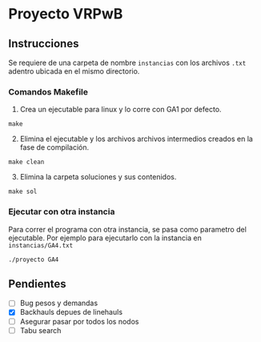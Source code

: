 # Proyecto VRPwB


## Instrucciones
Se requiere de una carpeta de nombre `instancias` con los archivos `.txt` adentro ubicada en el mismo directorio.

### Comandos Makefile
1. Crea un ejecutable para linux y lo corre con GA1 por defecto.
```
make
```
2. Elimina el ejecutable y los archivos archivos intermedios creados en la fase de compilación.
```
make clean
```
3. Elimina la carpeta soluciones y sus contenidos.
```
make sol
```


### Ejecutar con otra instancia
Para correr el programa con otra instancia, se pasa como parametro del ejecutable. Por ejemplo para ejecutarlo con la instancia en `instancias/GA4.txt`
```
./proyecto GA4
```

## Pendientes
- [ ] Bug pesos y demandas
- [x] Backhauls depues de linehauls
- [ ] Asegurar pasar por todos los nodos
- [ ] Tabu search